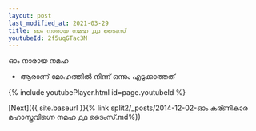 ```yaml
---
layout: post
last_modified_at: 2021-03-29
title: ഓം നാരായ നമഹ ൧൧ ടൈംസ്
youtubeId: 2f5uqGTac3M
---
```

 
 
 ഓം നാരായ നമഹ 
 
 -  ആരാണ് മോഹത്തിൽ നിന്ന് ഒന്നും എടുക്കാത്തത് 
 
  
 
  
 
 
 
 
 
 


{% include youtubePlayer.html id=page.youtubeId %}
 
[Next]({{ site.baseurl }}{% link  split2/_posts/2014-12-02-ഓം കര്ണികാര മഹാസ്ത്രവിഗ്നെ നമഹ ൧൧ ടൈംസ്.md%})
 
